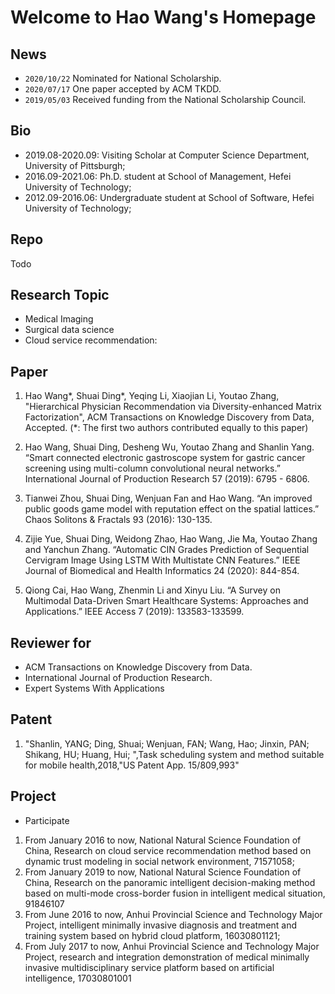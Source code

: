 # Welcome to Hao Wang's Homepage

## News

- `2020/10/22` Nominated for National Scholarship.
- `2020/07/17` One paper accepted by ACM TKDD.
- `2019/05/03` Received funding from the National Scholarship Council.

## Bio

- 2019.08-2020.09: Visiting Scholar at Computer Science Department, University of Pittsburgh;
- 2016.09-2021.06: Ph.D. student at School of Management, Hefei University of Technology;
- 2012.09-2016.06: Undergraduate student at School of Software, Hefei University of Technology;

## Repo

Todo

## Research Topic

- Medical Imaging
- Surgical data science
- Cloud service recommendation:

## Paper

1. Hao Wang*, Shuai Ding*, Yeqing Li, Xiaojian Li, Youtao Zhang, "Hierarchical Physician Recommendation via Diversity-enhanced Matrix Factorization", ACM Transactions on Knowledge Discovery from Data, Accepted. (\*: The first two authors contributed equally to this paper)

2. Hao Wang, Shuai Ding, Desheng Wu, Youtao Zhang and Shanlin Yang. “Smart connected electronic gastroscope system for gastric cancer screening using multi-column convolutional neural networks.” International Journal of Production Research 57 (2019): 6795 - 6806.

3. Tianwei Zhou, Shuai Ding, Wenjuan Fan and Hao Wang. “An improved public goods game model with reputation effect on the spatial lattices.” Chaos Solitons & Fractals 93 (2016): 130-135.

4. Zijie Yue, Shuai Ding, Weidong Zhao, Hao Wang, Jie Ma, Youtao Zhang and Yanchun Zhang. “Automatic CIN Grades Prediction of Sequential Cervigram Image Using LSTM With Multistate CNN Features.” IEEE Journal of Biomedical and Health Informatics 24 (2020): 844-854.

5. Qiong Cai, Hao Wang, Zhenmin Li and Xinyu Liu. “A Survey on Multimodal Data-Driven Smart Healthcare Systems: Approaches and Applications.” IEEE Access 7 (2019): 133583-133599.

## Reviewer for

- ACM Transactions on Knowledge Discovery from Data.
- International Journal of Production Research.
- Expert Systems With Applications

## Patent

1. "Shanlin, YANG; Ding, Shuai; Wenjuan, FAN; Wang, Hao; Jinxin, PAN; Shikang, HU; Huang, Hui; ",Task scheduling system and method suitable for mobile health,2018,"US Patent App. 15/809,993"

## Project

- Participate

1. From January 2016 to now, National Natural Science Foundation of China, Research on cloud service recommendation method based on dynamic trust modeling in social network environment, 71571058;
2. From January 2019 to now, National Natural Science Foundation of China, Research on the panoramic intelligent decision-making method based on multi-mode cross-border fusion in intelligent medical situation, 91846107
3. From June 2016 to now, Anhui Provincial Science and Technology Major Project, intelligent minimally invasive diagnosis and treatment and training system based on hybrid cloud platform, 16030801121;
4. From July 2017 to now, Anhui Provincial Science and Technology Major Project, research and integration demonstration of medical minimally invasive multidisciplinary service platform based on artificial intelligence, 17030801001
